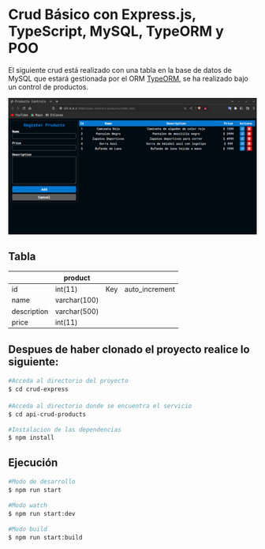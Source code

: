 # Crud Básico con Express.js, TypeScript, MySQL, TypeORM y POO

El siguiente crud está realizado con una tabla en la base de datos de MySQL que estará gestionada por el ORM [TypeORM](https://typeorm.io/), se ha realizado bajo un control de productos.

![imgage-crud](readme-img.png)

## Tabla

|             | product      |     |                |
| ----------- | ------------ | --- | -------------- |
| id          | int(11)      | Key | auto_increment |
| name        | varchar(100) |     |
| description | varchar(500) |     |
| price       | int(11)      |     |

## Despues de haber clonado el proyecto realice lo siguiente:

```bash
#Acceda al directorio del proyecto
$ cd crud-express

#Acceda al directorio donde se encuentra el servicio
$ cd api-crud-products
```

```bash
#Instalacion de las dependencias
$ npm install
```

## Ejecución 

```bash
#Modo de desarrollo
$ npm run start
```

```bash
#Modo watch
$ npm run start:dev
```

```bash
#Modo build
$ npm run start:build
```

